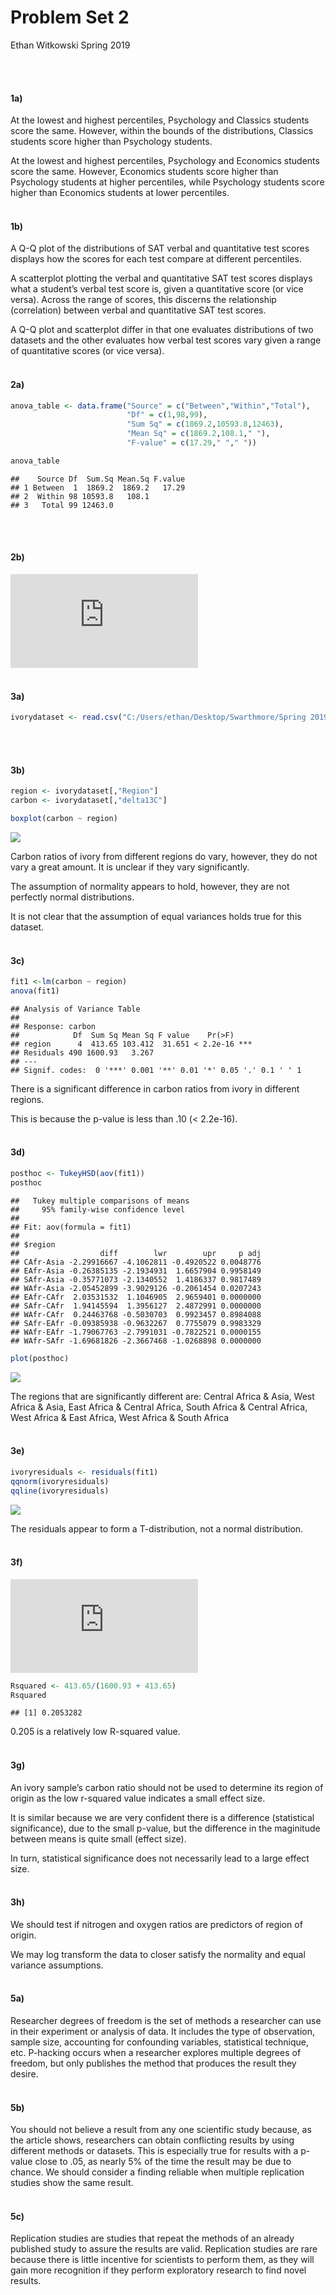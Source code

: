 Problem Set 2
================
Ethan Witkowski
Spring 2019

<br> <br>

#### 1a)

At the lowest and highest percentiles, Psychology and Classics students
score the same. However, within the bounds of the distributions,
Classics students score higher than Psychology students.

At the lowest and highest percentiles, Psychology and Economics students
score the same. However, Economics students score higher than Psychology
students at higher percentiles, while Psychology students score higher
than Economics students at lower percentiles. <br> <br>

#### 1b)

A Q-Q plot of the distributions of SAT verbal and quantitative test
scores displays how the scores for each test compare at different
percentiles.

A scatterplot plotting the verbal and quantitative SAT test scores
displays what a student’s verbal test score is, given a quantitative
score (or vice versa). Across the range of scores, this discerns the
relationship (correlation) between verbal and quantitative SAT test
scores.

A Q-Q plot and scatterplot differ in that one evaluates distributions of
two datasets and the other evaluates how verbal test scores vary given a
range of quantitative scores (or vice versa). <br> <br>

#### 2a)

``` r
anova_table <- data.frame("Source" = c("Between","Within","Total"),
                          "Df" = c(1,98,99),
                          "Sum Sq" = c(1869.2,10593.8,12463),
                          "Mean Sq" = c(1869.2,108.1," "),
                          "F-value" = c(17.29," "," "))

anova_table
```

    ##    Source Df  Sum.Sq Mean.Sq F.value
    ## 1 Between  1  1869.2  1869.2   17.29
    ## 2  Within 98 10593.8   108.1        
    ## 3   Total 99 12463.0

<br> <br>

#### 2b)

![R^2 = \\cfrac{SSB}{SST} = \\cfrac{1869.2}{12463}
= 0.15](https://latex.codecogs.com/png.latex?R%5E2%20%3D%20%5Ccfrac%7BSSB%7D%7BSST%7D%20%3D%20%5Ccfrac%7B1869.2%7D%7B12463%7D%20%3D%200.15
"R^2 = \\cfrac{SSB}{SST} = \\cfrac{1869.2}{12463} = 0.15") <br> <br>

#### 3a)

``` r
ivorydataset <- read.csv("C:/Users/ethan/Desktop/Swarthmore/Spring 2019/Statistics II/Problem Sets/Problem Set 2/ivory.csv", header = T)
```

<br> <br>

#### 3b)

``` r
region <- ivorydataset[,"Region"]
carbon <- ivorydataset[,"delta13C"]

boxplot(carbon ~ region)
```

![](Problem-Set-2_files/figure-gfm/unnamed-chunk-3-1.png)<!-- -->

Carbon ratios of ivory from different regions do vary, however, they do
not vary a great amount. It is unclear if they vary significantly.

The assumption of normality appears to hold, however, they are not
perfectly normal distributions.

It is not clear that the assumption of equal variances holds true for
this dataset. <br> <br>

#### 3c)

``` r
fit1 <-lm(carbon ~ region)
anova(fit1)
```

    ## Analysis of Variance Table
    ## 
    ## Response: carbon
    ##            Df  Sum Sq Mean Sq F value    Pr(>F)    
    ## region      4  413.65 103.412  31.651 < 2.2e-16 ***
    ## Residuals 490 1600.93   3.267                      
    ## ---
    ## Signif. codes:  0 '***' 0.001 '**' 0.01 '*' 0.05 '.' 0.1 ' ' 1

There is a significant difference in carbon ratios from ivory in
different regions.

This is because the p-value is less than .10 (\< 2.2e-16). <br> <br>

#### 3d)

``` r
posthoc <- TukeyHSD(aov(fit1))
posthoc
```

    ##   Tukey multiple comparisons of means
    ##     95% family-wise confidence level
    ## 
    ## Fit: aov(formula = fit1)
    ## 
    ## $region
    ##                  diff        lwr        upr     p adj
    ## CAfr-Asia -2.29916667 -4.1062811 -0.4920522 0.0048776
    ## EAfr-Asia -0.26385135 -2.1934931  1.6657904 0.9958149
    ## SAfr-Asia -0.35771073 -2.1340552  1.4186337 0.9817489
    ## WAfr-Asia -2.05452899 -3.9029126 -0.2061454 0.0207243
    ## EAfr-CAfr  2.03531532  1.1046905  2.9659401 0.0000000
    ## SAfr-CAfr  1.94145594  1.3956127  2.4872991 0.0000000
    ## WAfr-CAfr  0.24463768 -0.5030703  0.9923457 0.8984088
    ## SAfr-EAfr -0.09385938 -0.9632267  0.7755079 0.9983329
    ## WAfr-EAfr -1.79067763 -2.7991031 -0.7822521 0.0000155
    ## WAfr-SAfr -1.69681826 -2.3667468 -1.0268898 0.0000000

``` r
plot(posthoc)
```

![](Problem-Set-2_files/figure-gfm/unnamed-chunk-5-1.png)<!-- -->

The regions that are significantly different are: Central Africa & Asia,
West Africa & Asia, East Africa & Central Africa, South Africa & Central
Africa, West Africa & East Africa, West Africa & South Africa <br> <br>

#### 3e)

``` r
ivoryresiduals <- residuals(fit1)
qqnorm(ivoryresiduals)
qqline(ivoryresiduals)
```

![](Problem-Set-2_files/figure-gfm/unnamed-chunk-6-1.png)<!-- -->

The residuals appear to form a T-distribution, not a normal
distribution. <br> <br>

#### 3f)

![R^2 =
\\cfrac{SSB}{SST}](https://latex.codecogs.com/png.latex?R%5E2%20%3D%20%5Ccfrac%7BSSB%7D%7BSST%7D
"R^2 = \\cfrac{SSB}{SST}")

``` r
Rsquared <- 413.65/(1600.93 + 413.65)
Rsquared
```

    ## [1] 0.2053282

0.205 is a relatively low R-squared value. <br> <br>

#### 3g)

An ivory sample’s carbon ratio should not be used to determine its
region of origin as the low r-squared value indicates a small effect
size.

It is similar because we are very confident there is a difference
(statistical significance), due to the small p-value, but the difference
in the maginitude between means is quite small (effect size).

In turn, statistical significance does not necessarily lead to a large
effect size. <br> <br>

#### 3h)

We should test if nitrogen and oxygen ratios are predictors of region of
origin.

We may log transform the data to closer satisfy the normality and equal
variance assumptions. <br> <br>

#### 5a)

Researcher degrees of freedom is the set of methods a researcher can use
in their experiment or analysis of data. It includes the type of
observation, sample size, accounting for confounding variables,
statistical technique, etc. P-hacking occurs when a researcher explores
multiple degrees of freedom, but only publishes the method that produces
the result they desire. <br> <br>

#### 5b)

You should not believe a result from any one scientific study because,
as the article shows, researchers can obtain conflicting results by
using different methods or datasets. This is especially true for results
with a p-value close to .05, as nearly 5% of the time the result may be
due to chance. We should consider a finding reliable when multiple
replication studies show the same result. <br> <br>

#### 5c)

Replication studies are studies that repeat the methods of an already
published study to assure the results are valid. Replication studies are
rare because there is little incentive for scientists to perform them,
as they will gain more recognition if they perform exploratory research
to find novel results.
